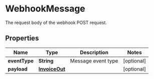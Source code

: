 

# WebhookMessage

The request body of the webhook POST request.

## Properties

Name | Type | Description | Notes
------------ | ------------- | ------------- | -------------
**eventType** | **String** | Message event type |  [optional]
**payload** | [**InvoiceOut**](InvoiceOut.md) |  |  [optional]



